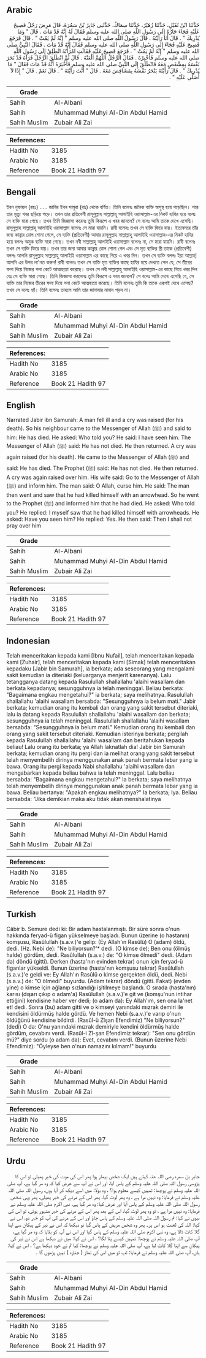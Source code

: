 ## Arabic


<div dir="rtl" lang="ar" style={{fontSize:'larger',backgroundColor:'#f8f9fa',padding:20}}>
حَدَّثَنَا ابْنُ نُفَيْلٍ، حَدَّثَنَا زُهَيْرٌ، حَدَّثَنَا سِمَاكٌ، حَدَّثَنِي جَابِرُ بْنُ سَمُرَةَ، قَالَ مَرِضَ رَجُلٌ فَصِيحَ عَلَيْهِ فَجَاءَ جَارُهُ إِلَى رَسُولِ اللَّهِ صلى الله عليه وسلم فَقَالَ لَهُ إِنَّهُ قَدْ مَاتَ ‏.‏ قَالَ ‏"‏ وَمَا يُدْرِيكَ ‏"‏ ‏.‏ قَالَ أَنَا رَأَيْتُهُ ‏.‏ قَالَ رَسُولُ اللَّهِ صلى الله عليه وسلم ‏"‏ إِنَّهُ لَمْ يَمُتْ ‏"‏ ‏.‏ قَالَ فَرَجَعَ فَصِيحَ عَلَيْهِ فَجَاءَ إِلَى رَسُولِ اللَّهِ صلى الله عليه وسلم فَقَالَ إِنَّهُ قَدْ مَاتَ ‏.‏ فَقَالَ النَّبِيُّ صلى الله عليه وسلم ‏"‏ إِنَّهُ لَمْ يَمُتْ ‏"‏ ‏.‏ فَرَجَعَ فَصِيحَ عَلَيْهِ فَقَالَتِ امْرَأَتُهُ انْطَلِقْ إِلَى رَسُولِ اللَّهِ صلى الله عليه وسلم فَأَخْبِرْهُ ‏.‏ فَقَالَ الرَّجُلُ اللَّهُمَّ الْعَنْهُ ‏.‏ قَالَ ثُمَّ انْطَلَقَ الرَّجُلُ فَرَآهُ قَدْ نَحَرَ نَفْسَهُ بِمِشْقَصٍ مَعَهُ فَانْطَلَقَ إِلَى النَّبِيِّ صلى الله عليه وسلم فَأَخْبَرَهُ أَنَّهُ قَدْ مَاتَ فَقَالَ ‏"‏ مَا يُدْرِيكَ ‏"‏ ‏.‏ قَالَ رَأَيْتُهُ يَنْحَرُ نَفْسَهُ بِمَشَاقِصَ مَعَهُ ‏.‏ قَالَ ‏"‏ أَنْتَ رَأَيْتَهُ ‏"‏ ‏.‏ قَالَ نَعَمْ ‏.‏ قَالَ ‏"‏ إِذًا لاَ أُصَلِّي عَلَيْهِ ‏"‏ ‏.‏
</div>
<div style={{backgroundColor:'#f8f9fa',padding:20, marginBottom: 10}}><table> <thead> <tr> <th>Grade</th> <th></th> </tr> </thead> <tbody> <tr><td>Sahih</td><td>Al-Albani</td></tr><tr><td>Sahih</td><td>Muhammad Muhyi Al-Din Abdul Hamid</td></tr><tr><td>Sahih Muslim</td><td>Zubair Ali Zai</td></tr></tbody></table><table> <thead> <tr> <th>References:</th> <th></th> </tr> </thead> <tbody><tr><td>Hadith No</td><td>3185</td></tr><tr><td>Arabic No</td><td>3185</td></tr><tr><td>Reference</td><td>Book 21 Hadith 97</td></tr></tbody></table></div>

## Bengali


<div dir="ltr" lang="bn" style={{fontSize:'larger',backgroundColor:'#f8f9fa',padding:20}}>
ইবন নুফায়ল (রহঃ) ..... জাবির ইবন সামুরা (রাঃ) থেকে বর্ণিত। তিনি বলেনঃ জনৈক ব্যক্তি অসুস্থ হয়ে পড়েছিল। পরে তার মৃত্যু খবর ছড়িয়ে পড়ে। তখন তার প্রতিবেশী রাসূলুল্লাহ সাল্লাল্লাহু আলাইহি ওয়াসাল্লাম-এর নিকট হাযির হয়ে বলেঃ সে ব্যক্তি মারা গেছে। তখন তিনি জিজ্ঞাসা করেনঃ তুমি কিরূপে এ খবর জানলে? সে বলেঃ আমি তাকে দেখে এসেছি। রাসূলুল্লাহ সাল্লাল্লাহু আলাইহি ওয়াসাল্লাম বলেনঃ সে মারা যায়নি। রাবী বলেনঃ তখন সে ব্যক্তি ফিরে যায়। ইত্যবসরে তাঁর জন্য কান্নার রোল শোনা গেলে, সে ব্যক্তি (প্রতিবেশী) আবার রাসূলুল্লাহ সাল্লাল্লাহু আলাইহি ওয়াসাল্লাম-এর নিকট হাযির হয়ে বললঃ অমুক ব্যক্তি মারা গেছে। তখন নবী সাল্লাল্লাহু আলাইহি ওয়াসাল্লাম বলেনঃ না, সে মারা যায়নি। রাবী বলেনঃ তখন সে ব্যক্তি ফিরে যায়। তখন তার জন্য আবার কান্নার রোল শোনা গেল এবং সে মৃত ব্যক্তির স্ত্রী তাকে (প্রতিবেশী) বললঃ আপনি রাসূলুল্লাহ সাল্লাল্লাহু আলাইহি ওয়াসাল্লাম এর কাছে গিয়ে এ খবর দিন। তখন সে ব্যক্তি বললঃ ইয়া আল্লাহ্‌! আপনি এর উপর লা'নত করুন! রাবী বলেনঃ তখন সে ব্যক্তি মৃত ব্যক্তির কাছে হাযির হয়ে দেখতে পেল যে, সে তীরের ফলা দিয়ে নিজের গলা কেটে আত্মহত্যা করেছে। তখন সে নবী সাল্লাল্লাহু আলাইহি ওয়াসাল্লাম-এর কাছে গিয়ে খবর দিল যেঃ সে ব্যক্তি মারা গেছে। তিনি জিজ্ঞাসা করলেনঃ তুমি কিরূপে এ খবর জানলে? সে বলেঃ আমি দেখে এসেছি যে, সে ব্যক্তি তার নিজের তীরের ফলা দিয়ে গলা কেটে আত্মহত্যা করেছে। তিনি বলেনঃ তুমি কি তাকে এরূপই দেখে এসেছ? তখন সে বলেঃ হ্যাঁ। তিনি বলেনঃ তাহলে আমি তার জানাযার নামায পড়ব না।
</div>
<div style={{backgroundColor:'#f8f9fa',padding:20, marginBottom: 10}}><table> <thead> <tr> <th>Grade</th> <th></th> </tr> </thead> <tbody> <tr><td>Sahih</td><td>Al-Albani</td></tr><tr><td>Sahih</td><td>Muhammad Muhyi Al-Din Abdul Hamid</td></tr><tr><td>Sahih Muslim</td><td>Zubair Ali Zai</td></tr></tbody></table><table> <thead> <tr> <th>References:</th> <th></th> </tr> </thead> <tbody><tr><td>Hadith No</td><td>3185</td></tr><tr><td>Arabic No</td><td>3185</td></tr><tr><td>Reference</td><td>Book 21 Hadith 97</td></tr></tbody></table></div>

## English


<div dir="ltr" lang="en" style={{fontSize:'larger',backgroundColor:'#f8f9fa',padding:20}}>
Narrated Jabir ibn Samurah: A man fell ill and a cry was raised (for his death). So his neighbour came to the Messenger of Allah (ﷺ) and said to him: He has died. He asked: Who told you? He said: I have seen him. The Messenger of Allah (ﷺ) said: He has not died. He then returned. A cry was again raised (for his death). He came to the Messenger of Allah (ﷺ) and said: He has died. The Prophet (ﷺ) said: He has not died. He then returned. A cry was again raised over him. His wife said: Go to the Messenger of Allah (ﷺ) and inform him. The man said: O Allah, curse him. He said: The man then went and saw that he had killed himself with an arrowhead. So he went to the Prophet (ﷺ) and informed him that he had died. He asked: Who told you? He replied: I myself saw that he had killed himself with arrowheads. He asked: Have you seen him? He replied: Yes. He then said: Then I shall not pray over him
</div>
<div style={{backgroundColor:'#f8f9fa',padding:20, marginBottom: 10}}><table> <thead> <tr> <th>Grade</th> <th></th> </tr> </thead> <tbody> <tr><td>Sahih</td><td>Al-Albani</td></tr><tr><td>Sahih</td><td>Muhammad Muhyi Al-Din Abdul Hamid</td></tr><tr><td>Sahih Muslim</td><td>Zubair Ali Zai</td></tr></tbody></table><table> <thead> <tr> <th>References:</th> <th></th> </tr> </thead> <tbody><tr><td>Hadith No</td><td>3185</td></tr><tr><td>Arabic No</td><td>3185</td></tr><tr><td>Reference</td><td>Book 21 Hadith 97</td></tr></tbody></table></div>

## Indonesian


<div dir="ltr" lang="id" style={{fontSize:'larger',backgroundColor:'#f8f9fa',padding:20}}>
Telah menceritakan kepada kami [Ibnu Nufail], telah menceritakan kepada kami [Zuhair], telah menceritakan kepada kami [Simak] telah menceritakan kepadaku [Jabir bin Samurah], ia berkata; ada seseorang yang mengalami sakit kemudian ia diteriaki (keluarganya menjerit karenanya). Lalu tetangganya datang kepada Rasulullah shallallahu 'alaihi wasallam dan berkata kepadanya; sesungguhnya ia telah meninggal. Beliau berkata: "Bagaimana engkau mengetahui?" ia berkata; saya melihatnya. Rasulullah shallallahu 'alaihi wasallam bersabda: "Sesungguhnya ia belum mati." Jabir berkata; kemudian orang itu kembali dan orang yang sakit tersebut diteriaki, lalu ia datang kepada Rasulullah shallallahu 'alaihi wasallam dan berkata; sesungguhnya ia telah meninggal. Rasulullah shallallahu 'alaihi wasallam bersabda: "Sesungguhnya ia belum mati." Kemudian orang itu kembali dan orang yang sakit tersebut diteriaki. Kemudian isterinya berkata; pergilah kepada Rasulullah shallallahu 'alaihi wasallam dan beritahukan kepada beliau! Lalu orang itu berkata; ya Allah laknatlah dia! Jabir bin Samurah berkata; kemudian orang itu pergi dan ia melihat orang yang sakit tersebut telah menyembelih dirinya menggunakan anak panah bermata lebar yang ia bawa. Orang itu pergi kepada Nabi shallallahu 'alaihi wasallam dan mengabarkan kepada beliau bahwa ia telah meninggal. Lalu beliau bersabda: "Bagaimana engkau mengetahui?" Ia berkata; saya melihatnya telah menyembelih dirinya menggunakan anak panah bermata lebar yang ia bawa. Beliau bertanya: "Apakah engkau melihatnya?" Ia berkata; Iya. Beliau bersabda: "Jika demikian maka aku tidak akan menshalatinya
</div>
<div style={{backgroundColor:'#f8f9fa',padding:20, marginBottom: 10}}><table> <thead> <tr> <th>Grade</th> <th></th> </tr> </thead> <tbody> <tr><td>Sahih</td><td>Al-Albani</td></tr><tr><td>Sahih</td><td>Muhammad Muhyi Al-Din Abdul Hamid</td></tr><tr><td>Sahih Muslim</td><td>Zubair Ali Zai</td></tr></tbody></table><table> <thead> <tr> <th>References:</th> <th></th> </tr> </thead> <tbody><tr><td>Hadith No</td><td>3185</td></tr><tr><td>Arabic No</td><td>3185</td></tr><tr><td>Reference</td><td>Book 21 Hadith 97</td></tr></tbody></table></div>

## Turkish


<div dir="ltr" lang="tr" style={{fontSize:'larger',backgroundColor:'#f8f9fa',padding:20}}>
Câbir b. Semure dedi ki: Bir adam hastalanmıştı. Bir süre sonra o'nun hakkında feryad-ü figan yükselmeye başladı. Bunun üzerine (o hastanın) komşusu, Rasûlullah (s.a.v.)'e gelip: (Ey Allah'ın Rasûlü) O (adam) öldü, dedi. (Hz. Nebi de): "Ne biliyorsun?'* dedi. (O kimse de); Ben onu (ölmüş halde) gördüm, dedi. Rasûlullah (s.a.v.) de: "O kimse ölmedi" dedi. (Adam da) döndü (gitti). Derken (hasta'nın evinden tekrar) onun için feryad-ü figanlar yükseldi. Bunun üzerine (hasta'nın komşusu tekrar) Rasûlullah (s.a.v.)'e geldi ve: Ey Allah'ın Rasûlü o kimse gerçekten öldü, dedi. Nebi (s.a.v.) de: "O ölmedi" buyurdu. (Adam tekrar) döndü (gitti. Fakat) (evden yine) o kimse için ağlanıp sızlandığı işitilmeye başlandı. O sırada (hasta'nın) karısı (dışarı çıkıp o adam'a) Rasûlullah (s.a.v.)'e git ve (komşu'nun intihar ettiğini) kendisine haber ver dedi; (o adam da): Ey Allah'ım, sen ona Ia'net et! dedi. Sonra (bu) adam gitti ve o kimseyi yanındaki mızrak demiri ile kendisini öldürmüş halde gördü. Ve hemen Nebi (s.a.v.)'e varıp o'nun öldüğünü kendisine bildirdi. (Rasûl-ü Zîşan Efendimiz) "Ne biliyorsun?" (dedi) O da: O'nu yanındaki mızrak demiriyle kendini öldürmüş halde gördüm, cevabını verdi. (Rasûl-i Zî-şan Efendimiz tekrar): "Sen onu gördün mü?" diye sordu (o adam da): Evet, cevabını verdi. (Bunun üzerine Nebi Efendimiz): "Öyleyse ben o'nun namazını kılmam!" buyurdu
</div>
<div style={{backgroundColor:'#f8f9fa',padding:20, marginBottom: 10}}><table> <thead> <tr> <th>Grade</th> <th></th> </tr> </thead> <tbody> <tr><td>Sahih</td><td>Al-Albani</td></tr><tr><td>Sahih</td><td>Muhammad Muhyi Al-Din Abdul Hamid</td></tr><tr><td>Sahih Muslim</td><td>Zubair Ali Zai</td></tr></tbody></table><table> <thead> <tr> <th>References:</th> <th></th> </tr> </thead> <tbody><tr><td>Hadith No</td><td>3185</td></tr><tr><td>Arabic No</td><td>3185</td></tr><tr><td>Reference</td><td>Book 21 Hadith 97</td></tr></tbody></table></div>

## Urdu


<div dir="rtl" lang="ur" style={{fontSize:'larger',backgroundColor:'#f8f9fa',padding:20}}>
جابر بن سمرہ رضی اللہ عنہ کہتے ہیں ایک شخص بیمار ہوا پھر اس کی موت کی خبر پھیلی تو اس کا پڑوسی رسول اللہ صلی اللہ علیہ وسلم کے پاس آیا، اور اس نے آپ سے عرض کیا کہ وہ مر گیا ہے، آپ صلی اللہ علیہ وسلم نے پوچھا: تمہیں کیسے معلوم ہوا؟ ، وہ بولا: میں اسے دیکھ کر آیا ہوں، رسول اللہ صلی اللہ علیہ وسلم نے فرمایا: وہ نہیں مرا ہے ، وہ پھر لوٹ گیا، پھر اس کے مرنے کی خبر پھیلی، پھر وہی شخص رسول اللہ صلی اللہ علیہ وسلم کے پاس آیا اور عرض کیا: وہ مر گیا ہے، نبی اکرم صلی اللہ علیہ وسلم نے فرمایا: وہ نہیں مرا ہے ، تو وہ پھر لوٹ گیا، اس کے بعد پھر اس کے مرنے کی خبر مشہور ہوئی، تو اس کی بیوی نے کہا: تم رسول اللہ صلی اللہ علیہ وسلم کے پاس جاؤ اور اس کے مرنے کی آپ کو خبر دو، اس نے کہا: اللہ کی لعنت ہو اس پر۔ پھر وہ شخص مریض کے پاس گیا تو دیکھا کہ اس نے تیر کے پیکان سے اپنا گلا کاٹ ڈالا ہے، وہ نبی اکرم صلی اللہ علیہ وسلم کے پاس گیا اور اس نے آپ کو بتایا کہ وہ مر گیا ہے، آپ صلی اللہ علیہ وسلم نے پوچھا: تمہیں کیسے پتا لگا؟ ، اس نے کہا: میں نے دیکھا ہے اس نے تیر کی پیکان سے اپنا گلا کاٹ لیا ہے، آپ صلی اللہ علیہ وسلم نے پوچھا: کیا تم نے خود دیکھا ہے؟ ، اس نے کہا: ہاں، آپ صلی اللہ علیہ وسلم نے فرمایا: تب تو میں اس کی نماز ( جنازہ ) نہیں پڑھوں گا ۔
</div>
<div style={{backgroundColor:'#f8f9fa',padding:20, marginBottom: 10}}><table> <thead> <tr> <th>Grade</th> <th></th> </tr> </thead> <tbody> <tr><td>Sahih</td><td>Al-Albani</td></tr><tr><td>Sahih</td><td>Muhammad Muhyi Al-Din Abdul Hamid</td></tr><tr><td>Sahih Muslim</td><td>Zubair Ali Zai</td></tr></tbody></table><table> <thead> <tr> <th>References:</th> <th></th> </tr> </thead> <tbody><tr><td>Hadith No</td><td>3185</td></tr><tr><td>Arabic No</td><td>3185</td></tr><tr><td>Reference</td><td>Book 21 Hadith 97</td></tr></tbody></table></div>
